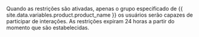 Quando as restrições são ativadas, apenas o grupo especificado de {{ site.data.variables.product.product_name }} os usuários serão capazes de participar de interações. As restrições expiram 24 horas a partir do momento que são estabelecidas.